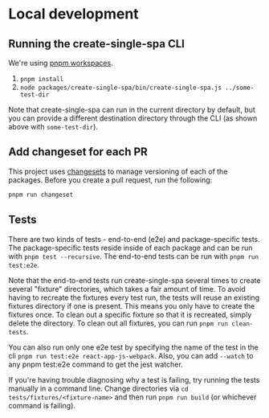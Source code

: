 # Local development

## Running the create-single-spa CLI

We're using [pnpm workspaces](https://pnpm.js.org/en/workspaces).

1. `pnpm install`
2. `node packages/create-single-spa/bin/create-single-spa.js ../some-test-dir`

Note that create-single-spa can run in the current directory by default, but you can provide a different destination directory through the CLI (as shown above with `some-test-dir`).

## Add changeset for each PR

This project uses [changesets](https://github.com/atlassian/changesets) to manage versioning of each of the packages. Before you create a pull request, run the following:

```sh
pnpm run changeset
```

## Tests

There are two kinds of tests - end-to-end (e2e) and package-specific tests. The package-specific tests reside inside of each package and can be run with `pnpm test --recursive`. The end-to-end tests can be run with `pnpm run test:e2e`.

Note that the end-to-end tests run create-single-spa several times to create several "fixture" directories, which takes a fair amount of time. To avoid having to recreate the fixtures every test run, the tests will reuse an existing fixtures directory if one is present. This means you only have to create the fixtures once. To clean out a specific fixture so that it is recreated, simply delete the directory. To clean out all fixtures, you can run `pnpm run clean-tests`.

You can also run only one e2e test by specifying the name of the test in the cli `pnpm run test:e2e react-app-js-webpack`. Also, you can add `--watch` to any pnpm test:e2e command to get the jest watcher.

If you're having trouble diagnosing why a test is failing, try running the tests manually in a command line. Change directories via `cd tests/fixtures/<fixture-name>` and then run `pnpm run build` (or whichever command is failing).
